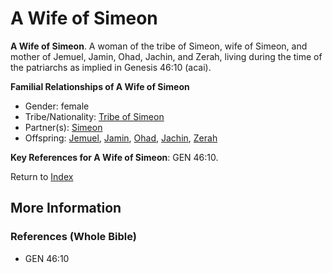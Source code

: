 # A Wife of Simeon
**A Wife of Simeon**. 
A woman of the tribe of Simeon, wife of Simeon, and mother of Jemuel, Jamin, Ohad, Jachin, and Zerah, living during the time of the patriarchs as implied in Genesis 46:10 (acai). 




**Familial Relationships of A Wife of Simeon**


* Gender: female
* Tribe/Nationality: [Tribe of Simeon](../../../groups/md/acai/Simeon.md)
* Partner(s): [Simeon](Simeon.5.md)
* Offspring: [Jemuel](Jemuel.md), [Jamin](Jamin.md), [Ohad](Ohad.md), [Jachin](Jachin.md), [Zerah](Zerah.6.md)




**Key References for A Wife of Simeon**: 
GEN 46:10. 






Return to [Index](00-Index.md)

## More Information

### References (Whole Bible)

* GEN 46:10



